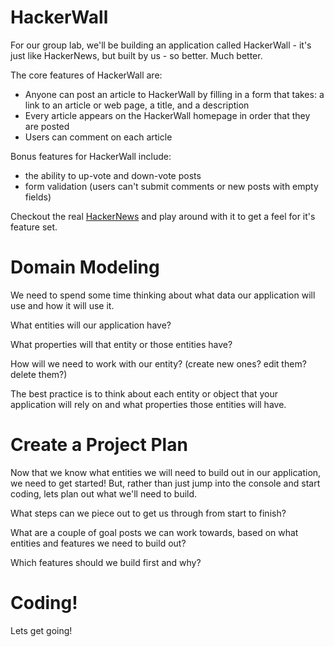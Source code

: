 # HackerWall

For our group lab, we'll be building an application called HackerWall - it's just like HackerNews, but built by us - so better. Much better.

The core features of HackerWall are:
  - Anyone can post an article to HackerWall by filling in a form that takes: a link to an article or web page, a title, and a description
  - Every article appears on the HackerWall homepage in order that they are posted
  - Users can comment on each article

Bonus features for HackerWall include:
  - the ability to up-vote and down-vote posts
  - form validation (users can't submit comments or new posts with empty fields)

Checkout the real [HackerNews](https://news.ycombinator.com/news) and play around with it to get a feel for it's feature set.

# Domain Modeling

We need to spend some time thinking about what data our application will use and how it will use it.

What entities will our application have?

What properties will that entity or those entities have?

How will we need to work with our entity? (create new ones? edit them? delete them?)

The best practice is to think about each entity or object that your application will rely on and what properties those entities will have.

# Create a Project Plan

Now that we know what entities we will need to build out in our application, we need to get started! But, rather than just jump into the console and start coding, lets plan out what we'll need to build.

What steps can we piece out to get us through from start to finish?

What are a couple of goal posts we can work towards, based on what entities and features we need to build out?

Which features should we build first and why?

# Coding!

Lets get going!
